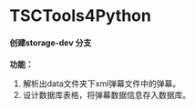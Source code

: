 # TSCTools4Python

#### 创建storage-dev 分支
**功能：**
>
1. 解析出data文件夹下xml弹幕文件中的弹幕。
2. 设计数据库表格，将弹幕数据信息存入数据库。